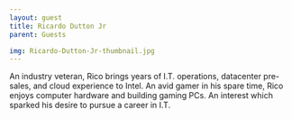 ```yaml
---
layout: guest
title: Ricardo Dutton Jr
parent: Guests

img: Ricardo-Dutton-Jr-thumbnail.jpg
---
```





An industry veteran, Rico brings years of I.T. operations, datacenter pre-sales, and cloud experience to Intel. An avid gamer in his spare time, Rico enjoys computer hardware and building gaming PCs. An interest which sparked his desire to pursue a career in I.T. 

